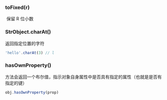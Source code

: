 ### toFixed(r)

​ 保留 R 位小数

### StrObject.charAt()

返回指定位置的字符

```js
'hello'.charAt(3) // l
```

### hasOwnProperty()

方法会返回一个布尔值，指示对象自身属性中是否具有指定的属性（也就是是否有指定的键）

```javascript
obj.hasOwnProperty(prop)
```

###
